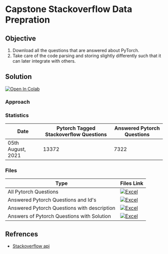 # Capstone Stackoverflow Data Prepration

## Objective

1. Download all the questions that are answered about PyTorch.
2. Take care of the code parsing and storing slightly differently such that it can later integrate with others.

## Solution
[![Open In Colab](https://colab.research.google.com/assets/colab-badge.svg)](https://githubtocolab.com/pankaj90382/END-1.0/blob/main/S13/Attention%20is%20All%20You%20Need_Torchtext.ipynb)


### Approach



### Statistics

| Date | Pytorch Tagged Stackoverflow Questions  | Answered Pytorch Questions |
|--|--|--|
| 05th August, 2021 | 13372 | 7322 |

### Files

| Type | Files Link  |
|--|--|
| All Pytorch Questions | [![Excel](https://shields.io/badge/-Download-217346?logo=microsoft-excel&style=flat)](https://github.com/pankaj90382/END-1.0/blob/main/Capstone_Stackoverflow/Pytorch_questions_stackoverflow.xlsx) |
| Answered Pytorch Questions and Id's | [![Excel](https://shields.io/badge/-Download-217346?logo=microsoft-excel&style=flat)](https://github.com/pankaj90382/END-1.0/blob/main/Capstone_Stackoverflow/Answered_Pytorch_questions_stackoverflow.xlsx) |
| Answered Pytorch Questions with description | [![Excel](https://shields.io/badge/-Download-217346?logo=microsoft-excel&style=flat)](https://github.com/pankaj90382/END-1.0/blob/main/Capstone_Stackoverflow/Answered_Pytorch_questions_stackoverflow_with_body.xlsx) |
| Answers of Pytorch Questions with Solution | [![Excel](https://shields.io/badge/-Download-217346?logo=microsoft-excel&style=flat)](https://github.com/pankaj90382/END-1.0/blob/main/Capstone_Stackoverflow/Answered_Pytorch_answers_stackoverflow_with_body.xlsx) |

## Refrences

  - [Stackoverflow api](https://stackapi.readthedocs.io/en/latest/user/quickstart.html)
